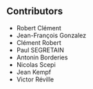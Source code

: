 Contributors
------------


- Robert Clément
- Jean-François Gonzalez
- Clément Robert
- Paul SEGRETAIN
- Antonin Borderies
- Nicolas Scepi
- Jean Kempf
- Victor Réville
